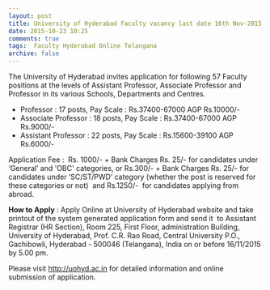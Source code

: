 ```yaml
---
layout: post
title: University of Hyderabad Faculty vacancy last date 16th Nov-2015   
date: 2015-10-23 10:25
comments: true
tags:  Faculty Hyderabad Online Telangana 
archive: false
---
```

The University of Hyderabad invites application for following 57 Faculty positions at the levels of Assistant Professor, Associate Professor and Professor in its various Schools, Departments and Centres. 

- Professor : 17 posts, Pay Scale : Rs.37400-67000 AGP Rs.10000/-
- Associate Professor : 18 posts, Pay Scale : Rs.37400-67000 AGP Rs.9000/-
- Assistant Professor : 22 posts, Pay Scale : Rs.15600-39100 AGP Rs.6000/- 

Application Fee :  Rs. 1000/- + Bank Charges Rs. 25/- for candidates under ‘General’ and
'OBC' categories, or Rs.300/- + Bank Charges Rs. 25/- for candidates under ‘SC/ST/PWD’ category (whether the post is reserved for these categories or not)  and Rs.1250/-  for candidates applying from abroad. 

**How to Apply** : Apply Online at University of Hyderabad website and take printout of the system generated application form and send it  to Assistant Registrar (HR Section), Room 225, First Floor, administration Building, University of Hyderabad, Prof. C.R. Rao Road, Central University P.O., Gachibowli, Hyderabad - 500046 (Telangana), India on or before 16/11/2015 by 5.00 pm.

Please visit <http://uohyd.ac.in>  for detailed information and online submission of application. 



